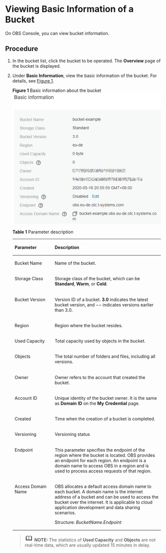 # Viewing Basic Information of a Bucket<a name="obs_03_0312"></a>

On OBS Console, you can view bucket information.

## Procedure<a name="section11992676"></a>

1.  In the bucket list, click the bucket to be operated. The  **Overview**  page of the bucket is displayed.
2.  Under  **Basic Information**, view the basic information of the bucket. For details, see  [Figure 1](#fig4178468919236).

    **Figure  1**  Basic information about the bucket<a name="fig4178468919236"></a>  
    ![](figures/basic-information-about-the-bucket.png "basic-information-about-the-bucket")

    **Table  1**  Parameter description

    <a name="table36705016"></a>
    <table><thead align="left"><tr id="row17234060"><th class="cellrowborder" valign="top" width="27%" id="mcps1.2.3.1.1"><p id="p328941641786"><a name="p328941641786"></a><a name="p328941641786"></a>Parameter</p>
    </th>
    <th class="cellrowborder" valign="top" width="73%" id="mcps1.2.3.1.2"><p id="p471816601786"><a name="p471816601786"></a><a name="p471816601786"></a>Description</p>
    </th>
    </tr>
    </thead>
    <tbody><tr id="row54972569161944"><td class="cellrowborder" valign="top" width="27%" headers="mcps1.2.3.1.1 "><p id="p527924521786"><a name="p527924521786"></a><a name="p527924521786"></a>Bucket Name</p>
    </td>
    <td class="cellrowborder" valign="top" width="73%" headers="mcps1.2.3.1.2 "><p id="p483302291786"><a name="p483302291786"></a><a name="p483302291786"></a>Name of the bucket.</p>
    </td>
    </tr>
    <tr id="row5135578495148"><td class="cellrowborder" valign="top" width="27%" headers="mcps1.2.3.1.1 "><p id="p6325289495151"><a name="p6325289495151"></a><a name="p6325289495151"></a>Storage Class</p>
    </td>
    <td class="cellrowborder" valign="top" width="73%" headers="mcps1.2.3.1.2 "><p id="p2321075395151"><a name="p2321075395151"></a><a name="p2321075395151"></a>Storage class of the bucket, which can be <strong id="b5108171311145"><a name="b5108171311145"></a><a name="b5108171311145"></a>Standard</strong>, <strong id="b122331118131411"><a name="b122331118131411"></a><a name="b122331118131411"></a>Warm</strong>, or <strong id="b3611327121415"><a name="b3611327121415"></a><a name="b3611327121415"></a>Cold</strong>.</p>
    </td>
    </tr>
    <tr id="row5013506492057"><td class="cellrowborder" valign="top" width="27%" headers="mcps1.2.3.1.1 "><p id="p6571610292057"><a name="p6571610292057"></a><a name="p6571610292057"></a>Bucket Version</p>
    </td>
    <td class="cellrowborder" valign="top" width="73%" headers="mcps1.2.3.1.2 "><p id="p4848944492057"><a name="p4848944492057"></a><a name="p4848944492057"></a>Version ID of a bucket. <strong id="b15682102319106"><a name="b15682102319106"></a><a name="b15682102319106"></a>3.0</strong> indicates the latest bucket version, and <strong id="b173851322104"><a name="b173851322104"></a><a name="b173851322104"></a>--</strong> indicates versions earlier than 3.0.</p>
    </td>
    </tr>
    <tr id="row2643712415712"><td class="cellrowborder" valign="top" width="27%" headers="mcps1.2.3.1.1 "><p id="p411355181786"><a name="p411355181786"></a><a name="p411355181786"></a>Region</p>
    </td>
    <td class="cellrowborder" valign="top" width="73%" headers="mcps1.2.3.1.2 "><p id="p436426331786"><a name="p436426331786"></a><a name="p436426331786"></a>Region where the bucket resides.</p>
    </td>
    </tr>
    <tr id="row42335644"><td class="cellrowborder" valign="top" width="27%" headers="mcps1.2.3.1.1 "><p id="p58783211786"><a name="p58783211786"></a><a name="p58783211786"></a>Used Capacity</p>
    </td>
    <td class="cellrowborder" valign="top" width="73%" headers="mcps1.2.3.1.2 "><p id="p63819601786"><a name="p63819601786"></a><a name="p63819601786"></a>Total capacity used by objects in the bucket.</p>
    </td>
    </tr>
    <tr id="row5194094"><td class="cellrowborder" valign="top" width="27%" headers="mcps1.2.3.1.1 "><p id="p219377721786"><a name="p219377721786"></a><a name="p219377721786"></a>Objects</p>
    </td>
    <td class="cellrowborder" valign="top" width="73%" headers="mcps1.2.3.1.2 "><p id="p321290821786"><a name="p321290821786"></a><a name="p321290821786"></a>The total number of folders and files, including all versions.</p>
    </td>
    </tr>
    <tr id="row64708738162040"><td class="cellrowborder" valign="top" width="27%" headers="mcps1.2.3.1.1 "><p id="p11073001786"><a name="p11073001786"></a><a name="p11073001786"></a>Owner</p>
    </td>
    <td class="cellrowborder" valign="top" width="73%" headers="mcps1.2.3.1.2 "><p id="p225824661786"><a name="p225824661786"></a><a name="p225824661786"></a>Owner refers to the account that created the bucket.</p>
    </td>
    </tr>
    <tr id="row42411395"><td class="cellrowborder" valign="top" width="27%" headers="mcps1.2.3.1.1 "><p id="p209464221786"><a name="p209464221786"></a><a name="p209464221786"></a>Account ID</p>
    </td>
    <td class="cellrowborder" valign="top" width="73%" headers="mcps1.2.3.1.2 "><p id="p10266202212373"><a name="p10266202212373"></a><a name="p10266202212373"></a>Unique identity of the bucket owner. It is the same as <strong id="b70445470315114"><a name="b70445470315114"></a><a name="b70445470315114"></a>Domain ID</strong> on the <strong id="b188391761615114"><a name="b188391761615114"></a><a name="b188391761615114"></a>My Credential</strong> page.</p>
    </td>
    </tr>
    <tr id="row48992040"><td class="cellrowborder" valign="top" width="27%" headers="mcps1.2.3.1.1 "><p id="p489507921786"><a name="p489507921786"></a><a name="p489507921786"></a>Created</p>
    </td>
    <td class="cellrowborder" valign="top" width="73%" headers="mcps1.2.3.1.2 "><p id="p55911881786"><a name="p55911881786"></a><a name="p55911881786"></a>Time when the creation of a bucket is completed.</p>
    </td>
    </tr>
    <tr id="row015713406208"><td class="cellrowborder" valign="top" width="27%" headers="mcps1.2.3.1.1 "><p id="p4157154010203"><a name="p4157154010203"></a><a name="p4157154010203"></a>Versioning</p>
    </td>
    <td class="cellrowborder" valign="top" width="73%" headers="mcps1.2.3.1.2 "><p id="p8157134020209"><a name="p8157134020209"></a><a name="p8157134020209"></a>Versioning status</p>
    </td>
    </tr>
    <tr id="row43167051153945"><td class="cellrowborder" valign="top" width="27%" headers="mcps1.2.3.1.1 "><p id="p55310915153945"><a name="p55310915153945"></a><a name="p55310915153945"></a>Endpoint</p>
    </td>
    <td class="cellrowborder" valign="top" width="73%" headers="mcps1.2.3.1.2 "><p id="p50873347153945"><a name="p50873347153945"></a><a name="p50873347153945"></a>This parameter specifies the endpoint of the region where the bucket is located. OBS provides an endpoint for each region. An endpoint is a domain name to access OBS in a region and is used to process access requests of that region.</p>
    </td>
    </tr>
    <tr id="row3949727593952"><td class="cellrowborder" valign="top" width="27%" headers="mcps1.2.3.1.1 "><p id="p3710276193952"><a name="p3710276193952"></a><a name="p3710276193952"></a>Access Domain Name</p>
    </td>
    <td class="cellrowborder" valign="top" width="73%" headers="mcps1.2.3.1.2 "><p id="p6716183216254"><a name="p6716183216254"></a><a name="p6716183216254"></a>OBS allocates a default access domain name to each bucket. A domain name is the internet address of a bucket and can be used to access the bucket over the internet. It is applicable to cloud application development and data sharing scenarios.</p>
    <p id="p5486373293953"><a name="p5486373293953"></a><a name="p5486373293953"></a>Structure: <em id="i514691914387"><a name="i514691914387"></a><a name="i514691914387"></a>BucketName.Endpoint</em></p>
    </td>
    </tr>
    </tbody>
    </table>

    >![](public_sys-resources/icon-note.gif) **NOTE:** 
    >The statistics of  **Used Capacity**  and  **Objects**  are not real-time data, which are usually updated 15 minutes in delay.


